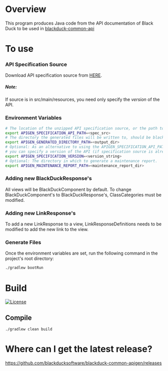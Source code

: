 # Overview
This program produces Java code from the API documentation of Black Duck to be used in [blackduck-common-api](https://github.com/blackducksoftware/blackduck-common-api)

# To use

### API Specification Source
Download API specification source from [HERE](https://artifactory.internal.synopsys.com/ui/repos/tree/General/bds-hub%2Fcom%2Fblackducksoftware%2Fhub%2Fapi-specification).
##### Note: 
If source is in src/main/resources, you need only specify the _version_ of the API.

### Environment Variables
```bash
# The location of the unzipped API specification source, or the path to the API spec zip
export APIGEN_SPECIFICATION_API_PATH=<spec_src>
# The directory the generated files will be written to, should be blackduck-common-api/.../generated
export APIGEN_GENERATED_DIRECTORY_PATH=<output_dir>
# Optional: As an alternative to using the APIGEN_SPECIFICATION_API_PATH variable, 
# you can specify a version of the API (if specification source is already in src/main/resources).
export APIGEN_SPECIFICATION_VERSION=<version_string>
# Optional: The directory in which to generate a maintenance report.
export APIGEN_MAINTENANCE_REPORT_PATH=<maintenance_report_dir>
```

### Adding new BlackDuckResponse's
All views will be BlackDuckComponent by default. To change BlackDuckComponent's to BlackDuckResponse's, ClassCategories must be modified.

### Adding new LinkResponse's
To add a new LinkResponse to a view, LinkResponseDefinitions needs to be modified to add the new link to the view.

### Generate Files
Once the environment variables are set, run the following command in the project's root directory: 
```bash
./gradlew bootRun
```

# Build

[![License](https://img.shields.io/badge/License-Apache%202.0-blue.svg)](https://opensource.org/licenses/Apache-2.0)

## Compile 
```
./gradlew clean build
```

# Where can I get the latest release?

https://github.com/blackducksoftware/blackduck-common-apigen/releases
